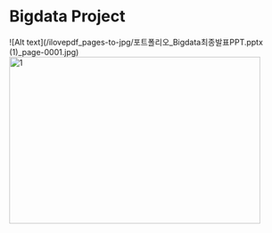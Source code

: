 # Bigdata Project
![Alt text](/ilovepdf_pages-to-jpg/포트폴리오_Bigdata최종발표PPT.pptx (1)_page-0001.jpg)
<img src="/ilovepdf_pages-to-jpg/포트폴리오_Bigdata최종발표PPT.pptx (1)_page-0001.jpg" width="450px" height="300px" title="px(픽셀) 크기 설정" alt="1"></img><br/>
